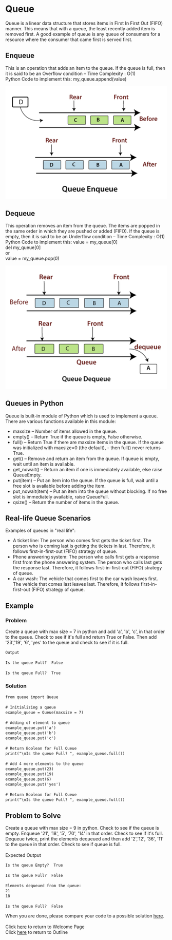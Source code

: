 # Queue

Queue is a linear data structure that stores items in First In First Out (FIFO) manner. This means that with a queue, the least recently added item is removed first. A good example of queue is any queue of consumers for a resource where the consumer that came first is served first.


## Enqueue
This is an operation that adds an item to the queue. If the queue is full, then it is said to be an Overflow condition – Time Complexity : O(1)\
Python Code to implement this: my_queue.append(value)

![Getting Started](enqueue.png)



## Dequeue
This operation removes an item from the queue. The items are popped in the same order in which they are pushed or added (FIFO). If the queue is empty, then it is said to be an Underflow condition – Time Complexity : O(1)\
Python Code to implement this: 
value = my_queue[0]\
del my_queue[0]\
or\
value = my_queue.pop(0)

![Getting Started](dequeue.png)



## Queues in Python
Queue is built-in module of Python which is used to implement a queue.
There are various functions available in this module: 
 
- maxsize – Number of items allowed in the queue.
- empty() – Return True if the queue is empty, False otherwise.
- full() – Return True if there are maxsize items in the queue. If the queue was initialized with maxsize=0 (the default), - then full() never returns True.
- get() – Remove and return an item from the queue. If queue is empty, wait until an item is available.
- get_nowait() – Return an item if one is immediately available, else raise QueueEmpty.
- put(item) – Put an item into the queue. If the queue is full, wait until a free slot is available before adding the item.
- put_nowait(item) – Put an item into the queue without blocking. If no free slot is immediately available, raise QueueFull.
- qsize() – Return the number of items in the queue.




## Real-life Queue Scenarios
Examples of queues in "real life":
- A ticket line: The person who comes first gets the ticket first. The person who is coming last is getting the tickets in last. Therefore, it follows first-in-first-out (FIFO) strategy of queue.
- Phone answering system: The person who calls first gets a response first from the phone answering system. The person who calls last gets the response last. Therefore, it follows first-in-first-out (FIFO) strategy of queue.
- A car wash: The vehicle that comes first to the car wash leaves first. The vehicle that comes last leaves last. Therefore, it follows first-in-first-out (FIFO) strategy of queue.


## Example
### Problem
Create a queue with max size = 7 in python and add 'a', 'b', 'c', in that order to the queue. Check to see if it's full and return True or False. Then add '23','19', '6', 'yes' to the queue and check to see if it is full.
```
Output

Is the queue Full?  False

Is the queue Full?  True
```


### Solution
```
from queue import Queue

# Initializing a queue
example_queue = Queue(maxsize = 7)

# Adding of element to queue
example_queue.put('a')
example_queue.put('b')
example_queue.put('c')

# Return Boolean for Full Queue
print("\nIs the queue Full? ", example_queue.full())

# Add 4 more elements to the queue 
example_queue.put(23)
example_queue.put(19)
example_queue.put(6)
example_queue.put('yes')

# Return Boolean for Full Queue
print("\nIs the queue Full? ", example_queue.full())
```


## Problem to Solve
Create a queue with max size = 9 in python. Check to see if the queue is empty. Enqueue '21', '18', '5', '70', '14' in that order. Check to see if it's full. Dequeue twice, print the elements dequeued and then add '2','12', '36', '11' to the queue in that order. Check to see if queue is full.\
\
Expected Output
```
Is the queue Empty?  True

Is the queue Full?  False

Elements dequeued from the queue:
21
18

Is the queue Full?  False
```
When you are done, please compare your code to a possible solution [here](queue_solution.py).
\
\
Click [here](1-welcome.md) to return to Welcome Page\
Click [here](README.md) to return to Outline